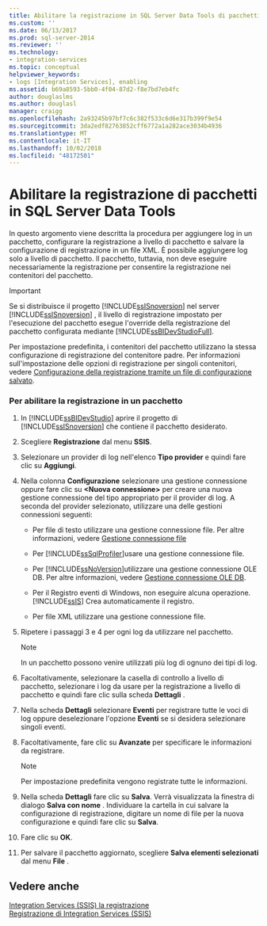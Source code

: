 ```yaml
---
title: Abilitare la registrazione in SQL Server Data Tools di pacchetti | Microsoft Docs
ms.custom: ''
ms.date: 06/13/2017
ms.prod: sql-server-2014
ms.reviewer: ''
ms.technology:
- integration-services
ms.topic: conceptual
helpviewer_keywords:
- logs [Integration Services], enabling
ms.assetid: b69a8593-5bb0-4f04-87d2-f8e7bd7eb4fc
author: douglaslms
ms.author: douglasl
manager: craigg
ms.openlocfilehash: 2a93245b97bf7c6c382f533c6d6e317b399f9e54
ms.sourcegitcommit: 3da2edf82763852cff6772a1a282ace3034b4936
ms.translationtype: MT
ms.contentlocale: it-IT
ms.lasthandoff: 10/02/2018
ms.locfileid: "48172501"
---
```

# <a name="enable-package-logging-in-sql-server-data-tools"></a>Abilitare la registrazione di pacchetti in SQL Server Data Tools
  In questo argomento viene descritta la procedura per aggiungere log in un pacchetto, configurare la registrazione a livello di pacchetto e salvare la configurazione di registrazione in un file XML. È possibile aggiungere log solo a livello di pacchetto. Il pacchetto, tuttavia, non deve eseguire necessariamente la registrazione per consentire la registrazione nei contenitori del pacchetto.  
  
> [!IMPORTANT]  
>  Se si distribuisce il progetto [!INCLUDE[ssISnoversion](../includes/ssisnoversion-md.md)] nel server [!INCLUDE[ssISnoversion](../includes/ssisnoversion-md.md)] , il livello di registrazione impostato per l'esecuzione del pacchetto esegue l'override della registrazione del pacchetto configurata mediante [!INCLUDE[ssBIDevStudioFull](../includes/ssbidevstudiofull-md.md)].  
  
 Per impostazione predefinita, i contenitori del pacchetto utilizzano la stessa configurazione di registrazione del contenitore padre. Per informazioni sull'impostazione delle opzioni di registrazione per singoli contenitori, vedere [Configurazione della registrazione tramite un file di configurazione salvato](../../2014/integration-services/configure-logging-by-using-a-saved-configuration-file.md).  
  
### <a name="to-enable-logging-in-a-package"></a>Per abilitare la registrazione in un pacchetto  
  
1.  In [!INCLUDE[ssBIDevStudio](../includes/ssbidevstudio-md.md)] aprire il progetto di [!INCLUDE[ssISnoversion](../includes/ssisnoversion-md.md)] che contiene il pacchetto desiderato.  
  
2.  Scegliere **Registrazione** dal menu **SSIS**.  
  
3.  Selezionare un provider di log nell'elenco **Tipo provider** e quindi fare clic su **Aggiungi**.  
  
4.  Nella colonna **Configurazione** selezionare una gestione connessione oppure fare clic su **\<Nuova connessione>** per creare una nuova gestione connessione del tipo appropriato per il provider di log. A seconda del provider selezionato, utilizzare una delle gestioni connessioni seguenti:  
  
    -   Per file di testo utilizzare una gestione connessione file. Per altre informazioni, vedere [Gestione connessione file](connection-manager/file-connection-manager.md)  
  
    -   Per [!INCLUDE[ssSqlProfiler](../includes/sssqlprofiler-md.md)]usare una gestione connessione file.  
  
    -   Per [!INCLUDE[ssNoVersion](../includes/ssnoversion-md.md)]utilizzare una gestione connessione OLE DB. Per altre informazioni, vedere [Gestione connessione OLE DB](connection-manager/ole-db-connection-manager.md).  
  
    -   Per il Registro eventi di Windows, non eseguire alcuna operazione. [!INCLUDE[ssIS](../includes/ssis-md.md)] Crea automaticamente il registro.  
  
    -   Per file XML utilizzare una gestione connessione file.  
  
5.  Ripetere i passaggi 3 e 4 per ogni log da utilizzare nel pacchetto.  
  
    > [!NOTE]  
    >  In un pacchetto possono venire utilizzati più log di ognuno dei tipi di log.  
  
6.  Facoltativamente, selezionare la casella di controllo a livello di pacchetto, selezionare i log da usare per la registrazione a livello di pacchetto e quindi fare clic sulla scheda **Dettagli** .  
  
7.  Nella scheda **Dettagli** selezionare **Eventi** per registrare tutte le voci di log oppure deselezionare l'opzione **Eventi** se si desidera selezionare singoli eventi.  
  
8.  Facoltativamente, fare clic su **Avanzate** per specificare le informazioni da registrare.  
  
    > [!NOTE]  
    >  Per impostazione predefinita vengono registrate tutte le informazioni.  
  
9. Nella scheda **Dettagli** fare clic su **Salva**. Verrà visualizzata la finestra di dialogo **Salva con nome** . Individuare la cartella in cui salvare la configurazione di registrazione, digitare un nome di file per la nuova configurazione e quindi fare clic su **Salva**.  
  
10. Fare clic su **OK**.  
  
11. Per salvare il pacchetto aggiornato, scegliere **Salva elementi selezionati** dal menu **File** .  
  
## <a name="see-also"></a>Vedere anche  
 [Integration Services &#40;SSIS&#41; la registrazione](performance/integration-services-ssis-logging.md)   
 [Registrazione di Integration Services &#40;SSIS&#41;](performance/integration-services-ssis-logging.md)  
  
  
